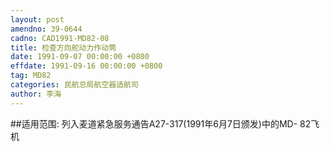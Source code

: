 ```yaml
---
layout: post
amendno: 39-0644
cadno: CAD1991-MD82-08
title: 检查方向舵动力作动筒
date: 1991-09-07 00:00:00 +0800
effdate: 1991-09-16 00:00:00 +0800
tag: MD82
categories: 民航总局航空器适航司
author: 李海
---
```


##适用范围:
列入麦道紧急服务通告A27-317(1991年6月7日颁发)中的MD- 82飞机

